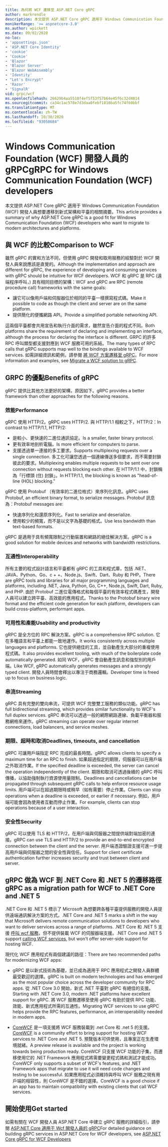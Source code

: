 ```yaml
---
title: 為何將 WCF 遷移至 ASP.NET Core gRPC
author: markrendle
description: 本文提供 ASP.NET Core gRPC 適用于 Windows Communication Foundation (WCF) 開發人員想要遷移到新式架構和平臺的相關摘要。
monikerRange: '>= aspnetcore-3.0'
ms.author: wpickett
ms.date: 09/02/2020
no-loc:
- 'appsettings.json'
- 'ASP.NET Core Identity'
- 'cookie'
- 'Cookie'
- 'Blazor'
- 'Blazor Server'
- 'Blazor WebAssembly'
- 'Identity'
- "Let's Encrypt"
- 'Razor'
- 'SignalR'
uid: grpc/wcf
ms.openlocfilehash: 26629b4aa5510f4ef5f53f57b64e45f6c32d4014
ms.sourcegitcommit: ca34c1ac578e7d3daa0febf1810ba5fc74f60bbf
ms.translationtype: MT
ms.contentlocale: zh-TW
ms.lasthandoff: 10/30/2020
ms.locfileid: "93058684"
---
```

# <a name="grpc-for-windows-communication-foundation-wcf-developers"></a><span data-ttu-id="3182e-103">Windows Communication Foundation (WCF) 開發人員的 gRPC</span><span class="sxs-lookup"><span data-stu-id="3182e-103">gRPC for Windows Communication Foundation (WCF) developers</span></span>

<span data-ttu-id="3182e-104">本文提供 ASP.NET Core gRPC 適用于 Windows Communication Foundation (WCF) 開發人員想要遷移到新式架構和平臺的相關摘要。</span><span class="sxs-lookup"><span data-stu-id="3182e-104">This article provides a summary of why ASP.NET Core gRPC is a good fit for Windows Communication Foundation (WCF) developers who want to migrate to modern architectures and platforms.</span></span>

## <a name="comparison-to-wcf"></a><span data-ttu-id="3182e-105">與 WCF 的比較</span><span class="sxs-lookup"><span data-stu-id="3182e-105">Comparison to WCF</span></span>

<span data-ttu-id="3182e-106">雖然 gRPC 的實和方法不同，但使用 gRPC 開發和取用服務的經驗對於 WCF 開發人員來說應該是直覺的。</span><span class="sxs-lookup"><span data-stu-id="3182e-106">Although the implementation and approach are different for gRPC, the experience of developing and consuming services with gRPC should be intuitive for WCF developers.</span></span> <span data-ttu-id="3182e-107">WCF 和 gRPC 是 RPC (遠端程序呼叫，) 具有相同目標的架構：</span><span class="sxs-lookup"><span data-stu-id="3182e-107">WCF and gRPC are RPC (remote procedure call) frameworks with the same goals:</span></span>

* <span data-ttu-id="3182e-108">讓它可以像用戶端和伺服器位於相同的平臺一樣撰寫程式碼。</span><span class="sxs-lookup"><span data-stu-id="3182e-108">Make it possible to code as though the client and server are on the same platform.</span></span>
* <span data-ttu-id="3182e-109">提供簡化的便攜網路 API。</span><span class="sxs-lookup"><span data-stu-id="3182e-109">Provide a simplified portable networking API.</span></span>

<span data-ttu-id="3182e-110">這兩個平臺都會共用宣告和執行介面的需求，雖然宣告介面的程式不同。</span><span class="sxs-lookup"><span data-stu-id="3182e-110">Both platforms share the requirement of declaring and implementing an interface, although the process for declaring the interface is different.</span></span> <span data-ttu-id="3182e-111">GRPC 的許多 RPC 呼叫類型都支援對應到 WCF 服務可用的系結。</span><span class="sxs-lookup"><span data-stu-id="3182e-111">The many types of RPC calls that gRPC supports map well to the bindings available to WCF services.</span></span> <span data-ttu-id="3182e-112">如需詳細資訊和範例，請參閱 [將 WCF 方案遷移至 gRPC](/dotnet/architecture/grpc-for-wcf-developers/migrate-wcf-to-grpc)。</span><span class="sxs-lookup"><span data-stu-id="3182e-112">For more information and examples, see [Migrate a WCF solution to gRPC](/dotnet/architecture/grpc-for-wcf-developers/migrate-wcf-to-grpc).</span></span>

## <a name="benefits-of-grpc"></a><span data-ttu-id="3182e-113">GRPC 的優點</span><span class="sxs-lookup"><span data-stu-id="3182e-113">Benefits of gRPC</span></span>

<span data-ttu-id="3182e-114">gRPC 提供比其他方法更好的架構，原因如下。</span><span class="sxs-lookup"><span data-stu-id="3182e-114">gRPC provides a better framework than other approaches for the following reasons.</span></span>

### <a name="performance"></a><span data-ttu-id="3182e-115">效能</span><span class="sxs-lookup"><span data-stu-id="3182e-115">Performance</span></span>

<span data-ttu-id="3182e-116">gRPC 使用 HTTP/2。</span><span class="sxs-lookup"><span data-stu-id="3182e-116">gRPC uses HTTP/2.</span></span> <span data-ttu-id="3182e-117">與 HTTP/1.1 相較之下，HTTP/2：</span><span class="sxs-lookup"><span data-stu-id="3182e-117">In contrast to HTTP/1.1, HTTP/2:</span></span>

* <span data-ttu-id="3182e-118">是較小、更快速的二進位通訊協定。</span><span class="sxs-lookup"><span data-stu-id="3182e-118">Is a smaller, faster binary protocol.</span></span>
* <span data-ttu-id="3182e-119">更有效率地剖析電腦。</span><span class="sxs-lookup"><span data-stu-id="3182e-119">Is more efficient for computers to parse.</span></span>
* <span data-ttu-id="3182e-120">支援透過單一連接的多工要求。</span><span class="sxs-lookup"><span data-stu-id="3182e-120">Supports multiplexing requests over a single connection.</span></span> <span data-ttu-id="3182e-121">多工化可讓您透過一個連線傳送多個要求，而不需要封鎖彼此的要求。</span><span class="sxs-lookup"><span data-stu-id="3182e-121">Multiplexing enables multiple requests to be sent over one connection without requests blocking each other.</span></span> <span data-ttu-id="3182e-122">在 HTTP/1.1 中，封鎖稱為「行標頭 (住) 封鎖」。</span><span class="sxs-lookup"><span data-stu-id="3182e-122">In HTTP/1.1, the blocking is known as "head-of-line (HOL) blocking."</span></span>

<span data-ttu-id="3182e-123">gRPC 使用 Protobuf （有效率的二進位格式）來序列化訊息。</span><span class="sxs-lookup"><span data-stu-id="3182e-123">gRPC uses Protobuf, an efficient binary format, to serialize messages.</span></span> <span data-ttu-id="3182e-124">Protobuf 訊息為：</span><span class="sxs-lookup"><span data-stu-id="3182e-124">Protobuf messages are:</span></span>
* <span data-ttu-id="3182e-125">快速序列化和還原序列化。</span><span class="sxs-lookup"><span data-stu-id="3182e-125">Fast to serialize and deserialize.</span></span>
* <span data-ttu-id="3182e-126">使用較少的頻寬，而不是以文字為基礎的格式。</span><span class="sxs-lookup"><span data-stu-id="3182e-126">Use less bandwidth than text-based formats.</span></span> 

<span data-ttu-id="3182e-127">gRPC 是適用于具有頻寬限制之行動裝置和網路的絕佳解決方案。</span><span class="sxs-lookup"><span data-stu-id="3182e-127">gRPC is a good solution for mobile devices and networks with bandwidth restrictions.</span></span>

### <a name="interoperability"></a><span data-ttu-id="3182e-128">互通性</span><span class="sxs-lookup"><span data-stu-id="3182e-128">Interoperability</span></span>

<span data-ttu-id="3182e-129">所有主要的程式設計語言和平臺都有 gRPC 的工具和程式庫，包括 .NET、JAVA、Python、Go、c + +、Node.js、Swift、Dart、Ruby 和 PHP。</span><span class="sxs-lookup"><span data-stu-id="3182e-129">There are gRPC tools and libraries for all major programming languages and platforms, including .NET, Java, Python, Go, C++, Node.js, Swift, Dart, Ruby, and PHP.</span></span> <span data-ttu-id="3182e-130">由於 Protobuf 二進位電傳格式和每個平臺的有效率程式碼產生，開發人員可以建立跨平臺、高效能的應用程式。</span><span class="sxs-lookup"><span data-stu-id="3182e-130">Thanks to the Protobuf binary wire format and the efficient code generation for each platform, developers can build cross-platform, performant apps.</span></span>

### <a name="usability-and-productivity"></a><span data-ttu-id="3182e-131">可用性和產能</span><span class="sxs-lookup"><span data-stu-id="3182e-131">Usability and productivity</span></span>

<span data-ttu-id="3182e-132">gRPC 是全方位的 RPC 解決方案。</span><span class="sxs-lookup"><span data-stu-id="3182e-132">gRPC is a comprehensive RPC solution.</span></span> <span data-ttu-id="3182e-133">它在多種語言和平臺上都能一致地運作。</span><span class="sxs-lookup"><span data-stu-id="3182e-133">It works consistently across multiple languages and platforms.</span></span> <span data-ttu-id="3182e-134">它也提供絕佳的工具，並自動產生大部分的重複使用程式碼。</span><span class="sxs-lookup"><span data-stu-id="3182e-134">It also provides excellent tooling, with much of the boilerplate code automatically generated.</span></span> <span data-ttu-id="3182e-135">如同 WCF，gRPC 會自動產生訊息和強型別的用戶端。</span><span class="sxs-lookup"><span data-stu-id="3182e-135">Like WCF, gRPC automatically generates messages and a strongly typed client.</span></span> <span data-ttu-id="3182e-136">開發人員時間會釋出以專注于商務邏輯。</span><span class="sxs-lookup"><span data-stu-id="3182e-136">Developer time is freed up to focus on business logic.</span></span>

### <a name="streaming"></a><span data-ttu-id="3182e-137">串流</span><span class="sxs-lookup"><span data-stu-id="3182e-137">Streaming</span></span>

<span data-ttu-id="3182e-138">gRPC 具有完整的雙向串流，可提供 WCF 完整雙工服務的類似功能。</span><span class="sxs-lookup"><span data-stu-id="3182e-138">gRPC has full bidirectional streaming, which provides similar functionality to WCF's full duplex services.</span></span> <span data-ttu-id="3182e-139">gRPC 串流可以透過一般的網際網路連線、負載平衡器和服務網格來運作。</span><span class="sxs-lookup"><span data-stu-id="3182e-139">gRPC streaming can operate over regular internet connections, load balancers, and service meshes.</span></span>

### <a name="deadlines-timeouts-and-cancellation"></a><span data-ttu-id="3182e-140">期限、超時和取消</span><span class="sxs-lookup"><span data-stu-id="3182e-140">Deadlines, timeouts, and cancellation</span></span>

<span data-ttu-id="3182e-141">gRPC 可讓用戶端指定 RPC 完成的最長時間。</span><span class="sxs-lookup"><span data-stu-id="3182e-141">gRPC allows clients to specify a maximum time for an RPC to finish.</span></span> <span data-ttu-id="3182e-142">如果超過指定的期限，伺服器可以在用戶端之外取消作業。</span><span class="sxs-lookup"><span data-stu-id="3182e-142">If the specified deadline is exceeded, the server can cancel the operation independently of the client.</span></span> <span data-ttu-id="3182e-143">期限和取消可透過後續的 gRPC 呼叫傳播，以協助強制執行資源使用量限制。</span><span class="sxs-lookup"><span data-stu-id="3182e-143">Deadlines and cancellations can be propagated through subsequent gRPC calls to help enforce resource usage limits.</span></span> <span data-ttu-id="3182e-144">用戶端可以在超過期限時或稍早（如有需要）停止作業。</span><span class="sxs-lookup"><span data-stu-id="3182e-144">Clients can stop operations when a deadline is exceeded, or earlier if necessary.</span></span> <span data-ttu-id="3182e-145">例如，用戶端可能會因為使用者互動而停止作業。</span><span class="sxs-lookup"><span data-stu-id="3182e-145">For example, clients can stop operations because of a user interaction.</span></span>

### <a name="security"></a><span data-ttu-id="3182e-146">安全性</span><span class="sxs-lookup"><span data-stu-id="3182e-146">Security</span></span>

<span data-ttu-id="3182e-147">gRPC 可以使用 TLS 和 HTTP/2，在用戶端與伺服器之間提供端對端加密的連接。</span><span class="sxs-lookup"><span data-stu-id="3182e-147">gRPC can use TLS and HTTP/2 to provide an end-to-end encrypted connection between the client and the server.</span></span> <span data-ttu-id="3182e-148">用戶端憑證驗證支援可進一步提高用戶端與伺服器之間的安全性與信任。</span><span class="sxs-lookup"><span data-stu-id="3182e-148">Support for client certificate authentication further increases security and trust between client and server.</span></span>

## <a name="grpc-as-a-migration-path-for-wcf-to-net-core-and-net-5"></a><span data-ttu-id="3182e-149">gRPC 做為 WCF 到 .NET Core 和 .NET 5 的遷移路徑</span><span class="sxs-lookup"><span data-stu-id="3182e-149">gRPC as a migration path for WCF to .NET Core and .NET 5</span></span>

<span data-ttu-id="3182e-150">.NET Core 和 .NET 5 標示了 Microsoft 為想要跨各種平臺提供服務的開發人員提供遠端通訊解決方案的方式。</span><span class="sxs-lookup"><span data-stu-id="3182e-150">.NET Core and .NET 5 marks a shift in the way that Microsoft delivers remote communication solutions to developers who want to deliver services across a range of platforms.</span></span> <span data-ttu-id="3182e-151">.NET Core 和 .NET 5 支援 [呼叫 wcf 服務](/dotnet/core/additional-tools/wcf-web-service-reference-guide)，但不提供裝載 WCF 的伺服器端支援。</span><span class="sxs-lookup"><span data-stu-id="3182e-151">.NET Core and .NET 5 support [calling WCF services](/dotnet/core/additional-tools/wcf-web-service-reference-guide), but won't offer server-side support for hosting WCF.</span></span>

<span data-ttu-id="3182e-152">現代化 WCF 應用程式有兩個建議的路徑：</span><span class="sxs-lookup"><span data-stu-id="3182e-152">There are two recommended paths for modernizing WCF apps:</span></span>

* <span data-ttu-id="3182e-153">gRPC 是以新式技術為基礎，並已成為適用于 RPC 應用程式之開發人員群體最受歡迎的選擇。</span><span class="sxs-lookup"><span data-stu-id="3182e-153">gRPC is built on modern technologies and has emerged as the most popular choice across the developer community for RPC apps.</span></span> <span data-ttu-id="3182e-154">從 .NET Core 3.0 開始，新式 .NET 平臺對 gRPC 有絕佳的支援。</span><span class="sxs-lookup"><span data-stu-id="3182e-154">Starting with .NET Core 3.0, modern .NET platforms have excellent support for gRPC.</span></span> <span data-ttu-id="3182e-155">將 WCF 服務遷移至使用 gRPC 有助於提供 RPC 功能、效能、新式應用程式所需的互通性。</span><span class="sxs-lookup"><span data-stu-id="3182e-155">Migrating WCF services to use gRPC helps provide the RPC features, performance, an interoperability needed in modern apps.</span></span>

* <span data-ttu-id="3182e-156">[CoreWCF](https://github.com/CoreWCF/CoreWCF) 是一項支援將 WCF 服務裝載到 .net Core 和 .net 5 的支援。</span><span class="sxs-lookup"><span data-stu-id="3182e-156">[CoreWCF](https://github.com/CoreWCF/CoreWCF) is a community effort to bring support for hosting WCF services to .NET Core and .NET 5.</span></span> <span data-ttu-id="3182e-157">預覽版本可供使用，且專案正在生產環境就緒。</span><span class="sxs-lookup"><span data-stu-id="3182e-157">A preview release is available and the project is working towards being production ready.</span></span> <span data-ttu-id="3182e-158">CoreWCF 只支援 WCF 功能的子集，而遷移使用它的 .NET Framework 應用程式將需要變更程式碼和測試才能成功。</span><span class="sxs-lookup"><span data-stu-id="3182e-158">CoreWCF only supports a subset of WCF's features, and .NET Framework apps that migrate to use it will need code changes and testing to be successful.</span></span> <span data-ttu-id="3182e-159">如果應用程式必須維持與呼叫 WCF 服務之現有用戶端的相容性，則 CoreWCF 是不錯的選擇。</span><span class="sxs-lookup"><span data-stu-id="3182e-159">CoreWCF is a good choice if an app has to maintain compatibility with existing clients that call WCF services.</span></span>

## <a name="get-started"></a><span data-ttu-id="3182e-160">開始使用</span><span class="sxs-lookup"><span data-stu-id="3182e-160">Get started</span></span>

<span data-ttu-id="3182e-161">如需有關在 WCF 開發人員 ASP.NET Core 中建立 gRPC 服務的詳細指引，請參閱 [ASP.NET Core 適用于 Wcf 開發人員的 gRPC](/dotnet/architecture/grpc-for-wcf-developers)</span><span class="sxs-lookup"><span data-stu-id="3182e-161">For detailed guidance on building gRPC services in ASP.NET Core for WCF developers, see [ASP.NET Core gRPC for WCF Developers](/dotnet/architecture/grpc-for-wcf-developers)</span></span>
